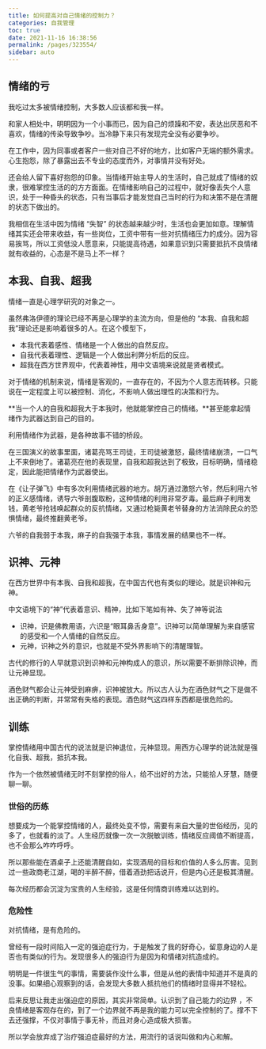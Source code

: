 ```yaml
---
title: 如何提高对自己情绪的控制力？
categories: 自我管理
toc: true
date: 2021-11-16 16:38:56
permalink: /pages/323554/
sidebar: auto
---
```


<!--
主题：掌控情绪
看点：情绪和理性剥离，逃离情绪的控制，把情绪当做武器
解决问题：如何不被情绪左-->



## 情绪的亏

我吃过太多被情绪控制，大多数人应该都和我一样。

和家人相处中，明明因为一个小事而已，因为自己的烦躁和不安，表达出厌恶和不喜欢，情绪的传染导致争吵。当冷静下来只有发现完全没有必要争吵。

在工作中，因为同事或者客户一些对自己不好的地方，比如客户无端的额外需求。心生抱怨，除了暴露出去不专业的态度而外，对事情并没有好处。

还会给人留下喜好抱怨的印象。当情绪开始主导人的生活时，自己就成了情绪的奴隶，很难掌控生活的的方方面面。在情绪影响自己的过程中，就好像丢失个人意识，处于一种昏头的状态，只有当事后才能发觉自己当时的行为和决策不是在清醒的状态下做出的。

我相信在生活中因为情绪 “失智” 的状态越来越少时，生活也会更加如意。理解情绪其实还会带来收益，有一些岗位，工资中带有一些对抗情绪压力的成分。因为容易挨骂，所以工资低没人愿意来，只能提高待遇，如果意识到只需要抵抗不良情绪就有收益的，心态是不是马上不一样？

## 本我、自我、超我

情绪一直是心理学研究的对象之一。

虽然弗洛伊德的理论已经不再是心理学的主流方向，但是他的 “本我、自我和超我”理论还是影响着很多的人。在这个模型下，

- 本我代表着感性、情绪是一个人做出的自然反应。
- 自我代表着理性、逻辑是一个人做出利弊分析后的反应。
- 超我在西方世界观中，代表着神性，用中文语境来说就是贤者模式。

对于情绪的机制来说，情绪是客观的，一直存在的，不因为个人意志而转移。只能说在一定程度上可以被控制、消化，不影响人做出理性的决策和行为。

**当一个人的自我和超我大于本我时，他就能掌控自己的情绪。**甚至能拿起情绪作为武器达到自己的目的。

利用情绪作为武器，是各种故事不错的桥段。

在三国演义的故事里面，诸葛亮骂王司徒，王司徒被激怒，最终情绪崩溃，一口气上不来倒地了。诸葛亮在他的表现里，自我和超我达到了极致，目标明确，情绪稳定，因此能把情绪作为武器使出。

在《让子弹飞》中有多次利用情绪武器的地方。胡万通过激怒六爷，然后利用六爷的正义感情绪，诱导六爷剖腹取粉，这种情绪的利用非常歹毒。最后麻子利用发钱，黄老爷抢钱唤起群众的反抗情绪，又通过枪毙黄老爷替身的方法消除民众的恐惧情绪，最终推翻黄老爷。

六爷的自我弱于本我，麻子的自我强于本我，事情发展的结果也不一样。

## 识神、元神

在西方世界中有本我、自我和超我，在中国古代也有类似的理论。就是识神和元神。

中文语境下的“神”代表着意识、精神，比如下笔如有神、失了神等说法

- 识神，识是佛教用语，六识是“眼耳鼻舌身意”。识神可以简单理解为来自感官的感受和一个人情绪的自然反应。
- 元神，识神之外的意识，也就是不受外界影响下的清醒理智。

古代的修行的人早就意识到识神和元神构成人的意识，所以需要不断排除识神，而让元神显现。

酒色财气都会让元神受到麻痹，识神被放大。所以古人认为在酒色财气之下是做不出正确的判断，并常常有失格的表现。酒色财气这四样东西都是很危险的。

## 训练

掌控情绪用中国古代的说法就是识神退位，元神显现。用西方心理学的说法就是强化自我、超我，抵抗本我。

作为一个依然被情绪无时不刻掌控的俗人，给不出好的方法，只能拾人牙慧，随便聊一聊。

### 世俗的历练

想要成为一个能掌控情绪的人，最终处变不惊，需要有来自大量的世俗经历，见的多了，也就看的淡了。人生经历就像一次一次脱敏训练，情绪反应阈值不断提高，也不会那么咋咋呼呼。

所以那些能在酒桌子上还能清醒自如，实现酒局的目标和价值的人多么厉害。见到过一些政商老江湖，喝的半醉不醉，借着酒劲把话说开，但是内心还是极其清醒。

每次经历都会沉淀为宝贵的人生经验，这是任何情商训练难以达到的。

### 危险性

对抗情绪，是有危险的。

曾经有一段时间陷入一定的强迫症行为，于是触发了我的好奇心，留意身边的人是否也有类似的行为。发现很多人的强迫行为是因为和情绪对抗造成的。

明明是一件很生气的事情，需要装作没什么事，但是从他的表情中知道并不是真的没事。如果细心观察到的话，会发现大多数人抵抗他们的情绪时显得并不轻松。

后来反思让我走出强迫症的原因，其实非常简单。认识到了自己能力的边界 ，不良情绪是客观存在的，到了一个边界就不再是我的能力可以完全控制的了。撑不下去还强撑，不仅对事情于事无补，而且对身心造成极大损害。

所以学会放弃成了治疗强迫症最好的方法，用流行的话说叫做和内心和解。
